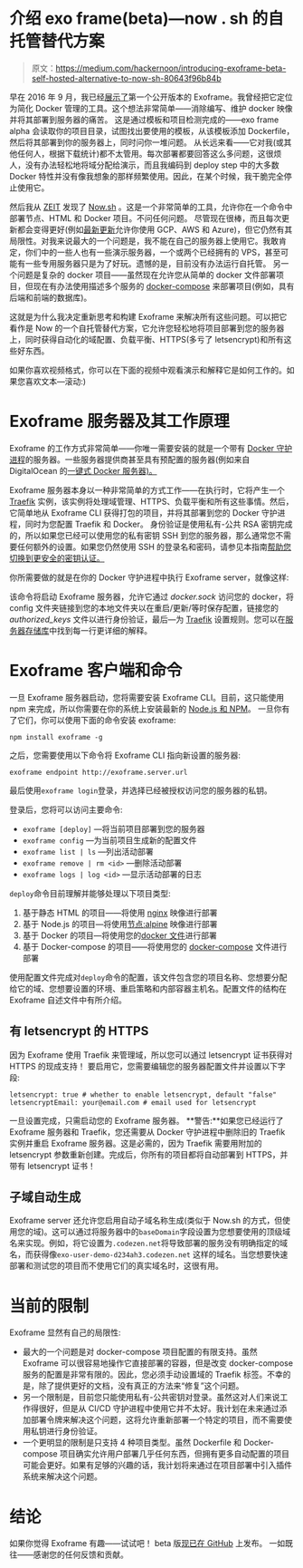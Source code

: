 # 介绍 exo frame(beta)—now . sh 的自托管替代方案

> 原文：<https://medium.com/hackernoon/introducing-exoframe-beta-self-hosted-alternative-to-now-sh-80643f96b84b>

早在 2016 年 9 月，我已经[展示了](https://hackernoon.com/simplifying-docker-management-with-exoframe-9275e92c7406)第一个公开版本的 Exoframe。我曾经把它定位为简化 Docker 管理的工具。这个想法非常简单——消除编写、维护 docker 映像并将其部署到服务器的痛苦。
这是通过模板和项目检测完成的——exo frame alpha 会读取你的项目目录，试图找出要使用的模板，从该模板添加 Dockerfile，然后将其部署到你的服务器上，同时问你一堆问题。
从长远来看——它对我(或其他任何人，根据下载统计)都不太管用。每次部署都要回答这么多问题，这很烦人，没有办法轻松地将域分配给演示，而且我编码到 deploy step 中的大多数 Docker 特性并没有像我想象的那样频繁使用。因此，在某个时候，我干脆完全停止使用它。

然后我从 [ZEIT](https://zeit.co/about) 发现了 [Now.sh](http://now.sh/) 。这是一个非常简单的工具，允许你在一个命令中部署节点、HTML 和 Docker 项目。不问任何问题。
尽管现在很棒，而且每次更新都会变得更好(例如[最新更新](https://zeit.co/blog/universal-now)允许你使用 GCP、AWS 和 Azure)，但它仍然有其局限性。对我来说最大的一个问题是，我不能在自己的服务器上使用它。我敢肯定，你们中的一些人也有一些演示服务器，一个或两个已经拥有的 VPS，甚至可能有一些专用服务器只是为了好玩。遗憾的是，目前没有办法运行自托管。
另一个问题是复杂的 docker 项目——虽然现在允许您从简单的 docker 文件部署项目，但现在有办法使用描述多个服务的 [docker-compose](https://docs.docker.com/compose/) 来部署项目(例如，具有后端和前端的数据库)。

这就是为什么我决定重新思考和构建 Exoframe 来解决所有这些问题。可以把它看作是 Now 的一个自托管替代方案，它允许您轻松地将项目部署到您的服务器上，同时获得自动化的域配置、负载平衡、HTTPS(多亏了 letsencrypt)和所有这些好东西。

如果你喜欢视频格式，你可以在下面的视频中观看演示和解释它是如何工作的。如果您喜欢文本—滚动:)

# Exoframe 服务器及其工作原理

Exoframe 的工作方式非常简单——你唯一需要安装的就是一个带有 [Docker 守护进程](https://docs.docker.com/engine/installation/)的服务器。一些服务器提供商甚至具有预配置的服务器(例如来自 DigitalOcean 的[一键式 Docker 服务器)。](https://www.digitalocean.com/products/one-click-apps/docker/)

Exoframe 服务器本身以一种非常简单的方式工作——在执行时，它将产生一个 [Traefik](https://traefik.io/) 实例，该实例将处理域管理、HTTPS、负载平衡和所有这些事情。然后，它简单地从 Exoframe CLI 获得打包的项目，并将其部署到您的 Docker 守护进程，同时为您配置 Traefik 和 Docker。
身份验证是使用私有-公共 RSA 密钥完成的，所以如果您已经可以使用您的私有密钥 SSH 到您的服务器，那么通常您不需要任何额外的设置。如果您仍然使用 SSH 的登录名和密码，请参见本指南[帮助您切换到更安全的密钥认证。](https://www.digitalocean.com/community/tutorials/how-to-set-up-ssh-keys--2)

你所需要做的就是在你的 Docker 守护进程中执行 Exoframe server，就像这样:

该命令将启动 Exoframe 服务器，允许它通过 *docker.sock* 访问您的 docker，将 config 文件夹链接到您的本地文件夹以在重启/更新/等时保存配置，链接您的 *authorized_keys* 文件以进行身份验证，最后—为 [Traefik](https://traefik.io/) 设置规则。您可以在[服务器存储库](https://github.com/exoframejs/exoframe-server)中找到每一行更详细的解释。

# Exoframe 客户端和命令

一旦 Exoframe 服务器启动，您将需要安装 Exoframe CLI。目前，这只能使用 npm 来完成，所以你需要在你的系统上安装最新的 [Node.js 和 NPM](https://nodejs.org/en/download/package-manager/)。
一旦你有了它们，你可以使用下面的命令安装 exoframe:

```
npm install exoframe -g
```

之后，您需要使用以下命令将 Exoframe CLI 指向新设置的服务器:

```
exoframe endpoint http://exoframe.server.url
```

最后使用`exoframe login`登录，并选择已经被授权访问您的服务器的私钥。

登录后，您将可以访问主要命令:

*   `exoframe [deploy]` —将当前项目部署到您的服务器
*   `exoframe config` —为当前项目生成新的配置文件
*   `exoframe list | ls` —列出活动部署
*   `exoframe remove | rm <id>` —删除活动部署
*   `exoframe logs | log <id>` —显示活动部署的日志

`deploy`命令目前理解并能够处理以下项目类型:

1.  基于静态 HTML 的项目——将使用 [nginx](http://hub.docker.com/_/nginx) 映像进行部署
2.  基于 Node.js 的项目—将使用[节点:alpine](https://hub.docker.com/_/node) 映像进行部署
3.  基于 Docker 的项目—将使用您的[docker 文件](https://docs.docker.com/engine/reference/builder/)进行部署
4.  基于 Docker-compose 的项目——将使用您的 [docker-compose](https://docs.docker.com/compose/compose-file/) 文件进行部署

使用配置文件完成对`deploy`命令的配置，该文件包含您的项目名称、您想要分配给它的域、您想要设置的环境、重启策略和内部容器主机名。配置文件的结构在 Exoframe 自述文件中有所介绍。

## 有 letsencrypt 的 HTTPS

因为 Exoframe 使用 Traefik 来管理域，所以您可以通过 letsencrypt 证书获得对 HTTPS 的现成支持！
要启用它，您需要编辑您的服务器配置文件并设置以下字段:

```
letsencrypt: true # whether to enable letsencrypt, default "false"
letsencryptEmail: your@email.com # email used for letsencrypt
```

一旦设置完成，只需启动您的 Exoframe 服务器。
**警告:**如果您已经运行了 Exoframe 服务器和 Traefik，您还需要从 Docker 守护进程中删除旧的 Traefik 实例并重启 Exoframe 服务器。这是必需的，因为 Traefik 需要用附加的 letsencrypt 参数重新创建。完成后，你所有的项目都将自动部署到 HTTPS，并带有 letsencrypt 证书！

## 子域自动生成

Exoframe server 还允许您启用自动子域名称生成(类似于 Now.sh 的方式，但使用您的域)。这可以通过将服务器中的`baseDomain`字段设置为您想要使用的顶级域名来实现。例如，将它设置为`.codezen.net`将导致部署的服务没有明确指定的域名，而获得像`exo-user-demo-d234ah3.codezen.net`
这样的域名。当您想要快速部署和测试您的项目而不使用它们的真实域名时，这很有用。

# 当前的限制

Exoframe 显然有自己的局限性:

*   最大的一个问题是对 docker-compose 项目配置的有限支持。虽然 Exoframe 可以很容易地操作它直接部署的容器，但是改变 docker-compose 服务的配置是非常有限的。因此，您必须手动设置域的 Traefik 标签。不幸的是，除了提供更好的文档，没有真正的方法来“修复”这个问题。
*   另一个限制是，目前您只能使用私有-公共密钥对登录。虽然这对人们来说工作得很好，但是从 CI/CD 守护进程中使用它并不太好。我计划在未来通过添加部署令牌来解决这个问题，这将允许重新部署一个特定的项目，而不需要使用私钥进行身份验证。
*   一个更明显的限制是只支持 4 种项目类型。虽然 Dockerfile 和 Docker-compose 项目确实允许用户部署几乎任何东西，但拥有更多自动配置的项目可能会更好。如果有足够的兴趣的话，我计划将来通过在项目部署中引入插件系统来解决这个问题。

# 结论

如果你觉得 Exoframe 有趣——试试吧！
beta 版[现已在 GitHub](https://github.com/exoframejs/exoframe) 上发布。
一如既往——感谢您的任何反馈和贡献。